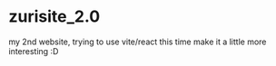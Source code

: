 # zurisite_2.0
my 2nd website, trying to use vite/react this time make it a little more interesting :D
